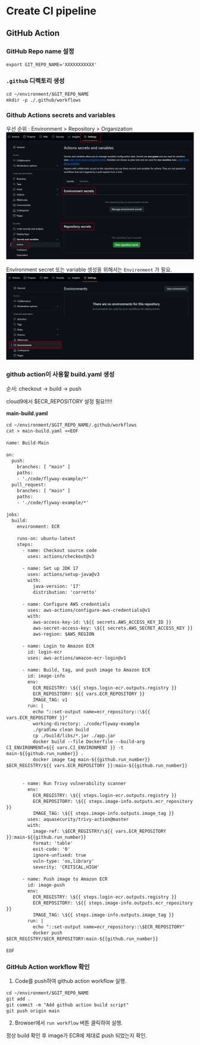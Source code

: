 # Create CI pipeline

## GitHub Action
### GitHub Repo name 설정
```
export GIT_REPO_NAME='XXXXXXXXXXX'
```

### `.github` 디렉토리 생성
```
cd ~/environment/$GIT_REPO_NAME
mkdir -p ./.github/workflows
```

### Github Actions secrets and variables
우선 순위 : Environment > Repository > Organization
![secret and variable](../../images/workshop/secret-variable.png)

Environment secret 또는 variable 생성을 위해서는 `Environment` 가 필요.
![github env](../../images/workshop/github-env.png)


### github action이 사용할 build.yaml 생성
순서: checkout -> build -> push

cloud9에서 $ECR_REPOSITORY 설정 필요!!!!!

**main-build.yaml**
```
cd ~/environment/$GIT_REPO_NAME/.github/workflows
cat > main-build.yaml <<EOF

name: Build-Main

on:
  push:
    branches: [ "main" ]
    paths: 
    - './code/flyway-example/*'
  pull_request:
    branches: [ "main" ]
    paths: 
    - './code/flyway-example/*'
      
jobs:
  build:
    environment: ECR
    
    runs-on: ubuntu-latest
    steps:
      - name: Checkout source code
        uses: actions/checkout@v3

      - name: Set up JDK 17
        uses: actions/setup-java@v3
        with:
          java-version: '17'
          distribution: 'corretto'

      - name: Configure AWS credentials
        uses: aws-actions/configure-aws-credentials@v1
        with:
          aws-access-key-id: \${{ secrets.AWS_ACCESS_KEY_ID }}
          aws-secret-access-key: \${{ secrets.AWS_SECRET_ACCESS_KEY }}
          aws-region: $AWS_REGION

      - name: Login to Amazon ECR
        id: login-ecr
        uses: aws-actions/amazon-ecr-login@v1

      - name: Build, tag, and push image to Amazon ECR
        id: image-info
        env:
          ECR_REGISTRY: \${{ steps.login-ecr.outputs.registry }}
          ECR_REPOSITORY: ${{ vars.ECR_REPOSITORY }}
          IMAGE_TAG: v1
        run: |
          echo "::set-output name=ecr_repository::\${{ vars.ECR_REPOSITORY }}"
          working-directory: ./code/flyway-example
          ./gradlew clean build
          cp ./build/libs/*.jar ./app.jar
          docker build --file Dockerfile --build-arg CI_ENVIRONMENT=${{ vars.CI_ENVIRONMENT }} -t main-${{github.run_number}} .
          docker image tag main-${{github.run_number}} $ECR_REGISTRY/${{ vars.ECR_REPOSITORY }}:main-${{github.run_number}}
          

      - name: Run Trivy vulnerability scanner
        env:
          ECR_REGISTRY: \${{ steps.login-ecr.outputs.registry }}
          ECR_REPOSITORY: \${{ steps.image-info.outputs.ecr_repository }}
          IMAGE_TAG: \${{ steps.image-info.outputs.image_tag }}      
        uses: aquasecurity/trivy-action@master
        with:
          image-ref: \$ECR_REGISTRY/\${{ vars.ECR_REPOSITORY }}:main-${{github.run_number}}
          format: 'table'
          exit-code: '0'
          ignore-unfixed: true
          vuln-type: 'os,library'
          severity: 'CRITICAL,HIGH'
          
      - name: Push image to Amazon ECR
        id: image-push
        env:
          ECR_REGISTRY: \${{ steps.login-ecr.outputs.registry }}
          ECR_REPOSITORY: \${{ steps.image-info.outputs.ecr_repository }}
          IMAGE_TAG: \${{ steps.image-info.outputs.image_tag }}
        run: |
          echo "::set-output name=ecr_repository::\$ECR_REPOSITORY"
          docker push $ECR_REGISTRY/$ECR_REPOSITORY:main-${{github.run_number}}      

EOF
```


### GitHub Action workflow 확인
1. Code를 push하여 github action workflow 실행.
```
cd ~/environment/$GIT_REPO_NAME
git add .
git commit -m "Add github action build script"
git push origin main
```
2. Browser에서 `run workflow` 버튼 클릭하여 실행.

정상 build 확인 후 image가 ECR에 제대로 push 되었는지 확인.
